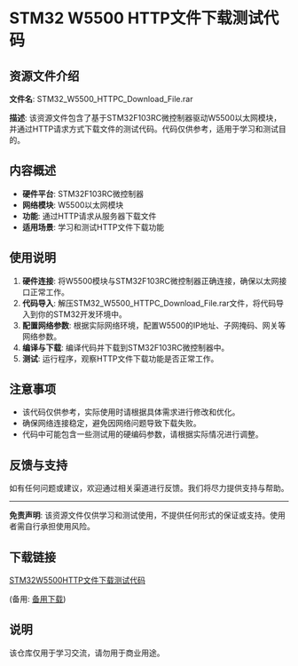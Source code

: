 # STM32 W5500 HTTP文件下载测试代码

## 资源文件介绍

**文件名**: STM32_W5500_HTTPC_Download_File.rar

**描述**: 该资源文件包含了基于STM32F103RC微控制器驱动W5500以太网模块，并通过HTTP请求方式下载文件的测试代码。代码仅供参考，适用于学习和测试目的。

## 内容概述

- **硬件平台**: STM32F103RC微控制器
- **网络模块**: W5500以太网模块
- **功能**: 通过HTTP请求从服务器下载文件
- **适用场景**: 学习和测试HTTP文件下载功能

## 使用说明

1. **硬件连接**: 将W5500模块与STM32F103RC微控制器正确连接，确保以太网接口正常工作。
2. **代码导入**: 解压STM32_W5500_HTTPC_Download_File.rar文件，将代码导入到你的STM32开发环境中。
3. **配置网络参数**: 根据实际网络环境，配置W5500的IP地址、子网掩码、网关等网络参数。
4. **编译与下载**: 编译代码并下载到STM32F103RC微控制器中。
5. **测试**: 运行程序，观察HTTP文件下载功能是否正常工作。

## 注意事项

- 该代码仅供参考，实际使用时请根据具体需求进行修改和优化。
- 确保网络连接稳定，避免因网络问题导致下载失败。
- 代码中可能包含一些测试用的硬编码参数，请根据实际情况进行调整。

## 反馈与支持

如有任何问题或建议，欢迎通过相关渠道进行反馈。我们将尽力提供支持与帮助。

---

**免责声明**: 该资源文件仅供学习和测试使用，不提供任何形式的保证或支持。使用者需自行承担使用风险。

## 下载链接
[STM32W5500HTTP文件下载测试代码](https://pan.quark.cn/s/935047fda9c3) 

(备用: [备用下载](https://pan.baidu.com/s/1Z-tkRs1mEyUjKIC8XXvuqQ?pwd=1234))

## 说明

该仓库仅用于学习交流，请勿用于商业用途。
